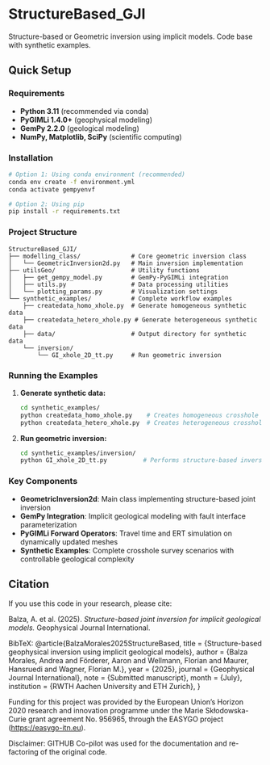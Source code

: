 # StructureBased_GJI
Structure-based or Geometric inversion using implicit models. Code base with synthetic examples.

## Quick Setup

### Requirements
- **Python 3.11** (recommended via conda)
- **PyGIMLi 1.4.0+** (geophysical modeling)
- **GemPy 2.2.0** (geological modeling)
- **NumPy, Matplotlib, SciPy** (scientific computing)

### Installation
```bash
# Option 1: Using conda environment (recommended)
conda env create -f environment.yml
conda activate gempyenvf

# Option 2: Using pip
pip install -r requirements.txt
```

### Project Structure
```
StructureBased_GJI/
├── modelling_class/              # Core geometric inversion class
│   └── GeometricInversion2d.py   # Main inversion implementation
├── utilsGeo/                     # Utility functions
│   ├── get_gempy_model.py        # GemPy-PyGIMLi integration
│   ├── utils.py                  # Data processing utilities
│   └── plotting_params.py        # Visualization settings
└── synthetic_examples/           # Complete workflow examples
    ├── createdata_homo_xhole.py  # Generate homogeneous synthetic data
    ├── createdata_hetero_xhole.py # Generate heterogeneous synthetic data
    ├── data/                     # Output directory for synthetic data
    └── inversion/
        └── GI_xhole_2D_tt.py     # Run geometric inversion
```

### Running the Examples

1. **Generate synthetic data:**
   ```bash
   cd synthetic_examples/
   python createdata_homo_xhole.py    # Creates homogeneous crosshole data
   python createdata_hetero_xhole.py  # Creates heterogeneous crosshole data
   ```

2. **Run geometric inversion:**
   ```bash
   cd synthetic_examples/inversion/
   python GI_xhole_2D_tt.py          # Performs structure-based inversion
   ```

### Key Components

- **GeometricInversion2d**: Main class implementing structure-based joint inversion
- **GemPy Integration**: Implicit geological modeling with fault interface parameterization  
- **PyGIMLi Forward Operators**: Travel time and ERT simulation on dynamically updated meshes
- **Synthetic Examples**: Complete crosshole survey scenarios with controllable geological complexity

## Citation
If you use this code in your research, please cite:

Balza, A. et al. (2025). *Structure-based joint inversion for implicit geological models.* Geophysical Journal International.

BibTeX:
@article{BalzaMorales2025StructureBased,
  title        = {Structure-based geophysical inversion using implicit geological models},
  author       = {Balza Morales, Andrea and Förderer, Aaron and Wellmann, Florian and Maurer, Hansruedi and Wagner, Florian M.},
  year         = {2025},
  journal      = {Geophysical Journal International},
  note         = {Submitted manuscript},
  month        = {July},
  institution  = {RWTH Aachen University and ETH Zurich},
}


Funding for this project was provided by the European
Union’s Horizon 2020 research and innovation programme under the Marie Skłodowska-Curie
grant agreement No. 956965, through the EASYGO project (https://easygo-itn.eu). 

Disclaimer: GITHUB Co-pilot was used for the documentation and re-factoring of the original code.
